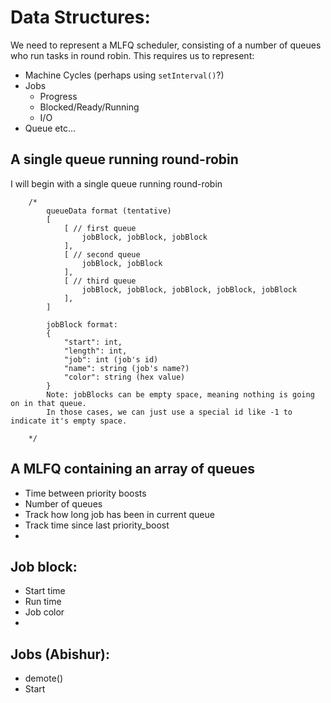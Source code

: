 # Data Structures:
We need to represent a MLFQ scheduler, consisting of a number of queues who run tasks in round robin. This requires us to represent:
- Machine Cycles (perhaps using `setInterval()`?)
- Jobs
    - Progress
    - Blocked/Ready/Running
    - I/O
- Queue
etc...

## A single queue running round-robin
I will begin with a single queue running round-robin

```
    /*
        queueData format (tentative)
        [
            [ // first queue
                jobBlock, jobBlock, jobBlock
            ],
            [ // second queue
                jobBlock, jobBlock
            ],
            [ // third queue
                jobBlock, jobBlock, jobBlock, jobBlock, jobBlock
            ],
        ]

        jobBlock format: 
        {
            "start": int,
            "length": int,
            "job": int (job's id)
            "name": string (job's name?)
            "color": string (hex value)
        }
        Note: jobBlocks can be empty space, meaning nothing is going on in that queue. 
        In those cases, we can just use a special id like -1 to indicate it's empty space. 
        
    */
```

## A MLFQ containing an array of queues
- Time between priority boosts
- Number of queues
- Track how long job has been in current queue
- Track time since last priority_boost
- 

## Job block:
- Start time
- Run time
- Job color
- 

## Jobs (Abishur):
- demote()
- Start
